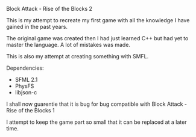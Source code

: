 Block Attack - Rise of the Blocks 2

This is my attempt to recreate my first game with all the knowledge I have gained in the past years.

The original game was created then I had just learned C++ but had yet to master the language. A lot of mistakes was made.

This is also my attempt at creating something with SMFL. 

Dependencies:
 * SFML 2.1
 * PhysFS
 * libjson-c

I shall now guarentie that it is bug for bug compatible with Block Attack - Rise of the Blocks 1

I attempt to keep the game part so small that it can be replaced at a later time.
